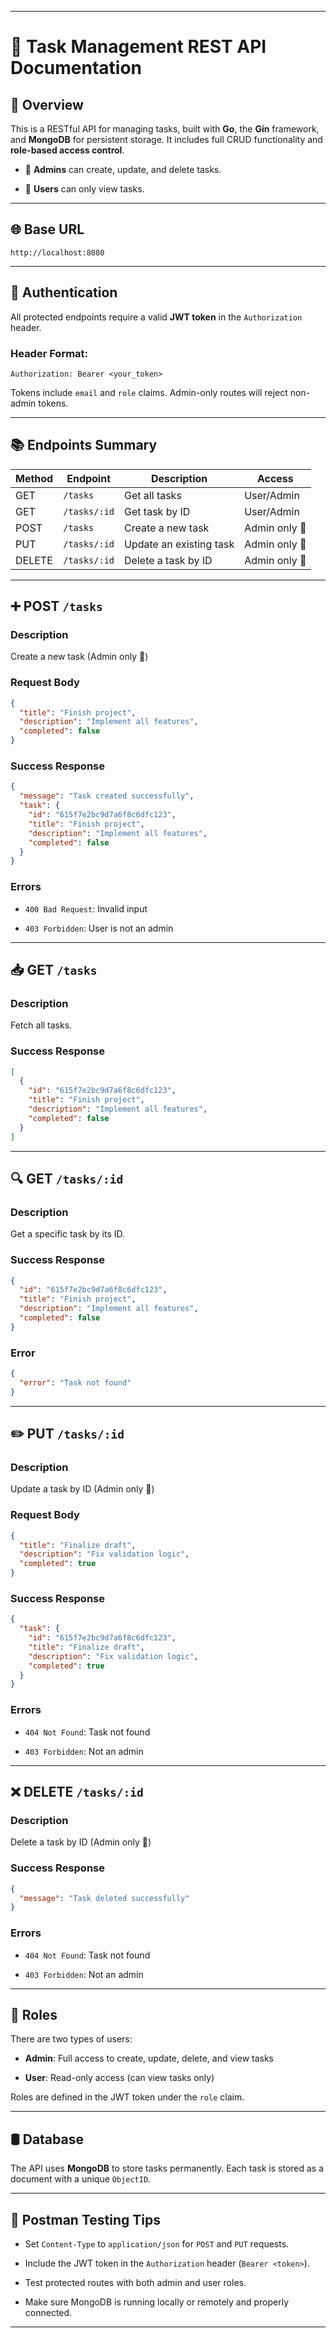 
---

# 📄 Task Management REST API Documentation

## 🧾 Overview

This is a RESTful API for managing tasks, built with **Go**, the **Gin** framework, and **MongoDB** for persistent storage. It includes full CRUD functionality and **role-based access control**.

* 🔐 **Admins** can create, update, and delete tasks.

* 👤 **Users** can only view tasks.

---

## 🌐 Base URL

```
http://localhost:8080
```

---

## 🔑 Authentication

All protected endpoints require a valid **JWT token** in the `Authorization` header.

### Header Format:

```
Authorization: Bearer <your_token>
```

Tokens include `email` and `role` claims. Admin-only routes will reject non-admin tokens.

---

## 📚 Endpoints Summary

|Method|Endpoint|Description|Access|
|---|---|---|---|
|GET|`/tasks`|Get all tasks|User/Admin|
|GET|`/tasks/:id`|Get task by ID|User/Admin|
|POST|`/tasks`|Create a new task|Admin only 🔐|
|PUT|`/tasks/:id`|Update an existing task|Admin only 🔐|
|DELETE|`/tasks/:id`|Delete a task by ID|Admin only 🔐|

---

## ➕ POST `/tasks`

### Description

Create a new task (Admin only 🔐)

### Request Body

```json
{
  "title": "Finish project",
  "description": "Implement all features",
  "completed": false
}
```

### Success Response

```json
{
  "message": "Task created successfully",
  "task": {
    "id": "615f7e2bc9d7a6f8c6dfc123",
    "title": "Finish project",
    "description": "Implement all features",
    "completed": false
  }
}
```

### Errors

* `400 Bad Request`: Invalid input

* `403 Forbidden`: User is not an admin

---

## 📥 GET `/tasks`

### Description

Fetch all tasks.

### Success Response

```json
[
  {
    "id": "615f7e2bc9d7a6f8c6dfc123",
    "title": "Finish project",
    "description": "Implement all features",
    "completed": false
  }
]
```

---

## 🔍 GET `/tasks/:id`

### Description

Get a specific task by its ID.

### Success Response

```json
{
  "id": "615f7e2bc9d7a6f8c6dfc123",
  "title": "Finish project",
  "description": "Implement all features",
  "completed": false
}
```

### Error

```json
{
  "error": "Task not found"
}
```

---

## ✏️ PUT `/tasks/:id`

### Description

Update a task by ID (Admin only 🔐)

### Request Body

```json
{
  "title": "Finalize draft",
  "description": "Fix validation logic",
  "completed": true
}
```

### Success Response

```json
{
  "task": {
    "id": "615f7e2bc9d7a6f8c6dfc123",
    "title": "Finalize draft",
    "description": "Fix validation logic",
    "completed": true
  }
}
```

### Errors

* `404 Not Found`: Task not found

* `403 Forbidden`: Not an admin

---

## ❌ DELETE `/tasks/:id`

### Description

Delete a task by ID (Admin only 🔐)

### Success Response

```json
{
  "message": "Task deleted successfully"
}
```

### Errors

* `404 Not Found`: Task not found

* `403 Forbidden`: Not an admin

---

## 👥 Roles

There are two types of users:

* **Admin**: Full access to create, update, delete, and view tasks

* **User**: Read-only access (can view tasks only)

Roles are defined in the JWT token under the `role` claim.

---

## 🛢️ Database

The API uses **MongoDB** to store tasks permanently. Each task is stored as a document with a unique `ObjectID`.

---

## 🧪 Postman Testing Tips

* Set `Content-Type` to `application/json` for `POST` and `PUT` requests.

* Include the JWT token in the `Authorization` header (`Bearer <token>`).

* Test protected routes with both admin and user roles.

* Make sure MongoDB is running locally or remotely and properly connected.

---
